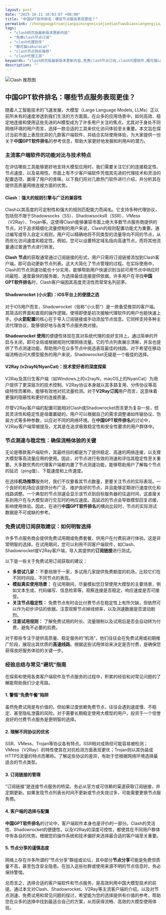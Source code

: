 ```yaml
---
layout: post
date: "2025-10-11 10:03:07 +08:00"
title: "中国GPT软件排名：哪些节点服务表现更佳？"
permalink: /zhongguogptruanjianpaimingneixiejiedianfuwubiaoxiangengjia/
tags:
  - "clash网页版最新版本更新内容"
  - "免费clash节点订阅"
  - "clash代理软件"
  - "樱花猫sakuracat"
  - "clash节点购买推荐"
  - "clash代理工具"
keywords: "clash网页版最新版本更新内容,免费clash节点订阅,clash代理软件,樱花猫sakuracat,clash节点购买推荐,clash代理工具"
description: ""
---
```


![Clash 推荐图](https://clashjd.github.io/assets/img/节点订阅推荐.png)

## 中国GPT软件排名：哪些节点服务表现更佳？


<p>随着人工智能技术的飞速发展，大模型（Large Language Models, LLMs）正以前所未有的速度渗透到我们生活的方方面面。在众多的应用场景中，如何高效、稳定地连接和使用这些先进的AI模型成为了许多用户关注的焦点。尤其对于身处不同网络环境的用户而言，选择一款合适的工具来优化访问体验至关重要。本文旨在探讨当前市面上表现优异的几款客户端软件，并结合实际使用体验，为大家提供一份关于<strong>中国GPT软件排名</strong>的参考信息，帮助大家更好地发掘和利用AI的潜力。</p>

<h3>主流客户端软件的功能对比与技术特点</h3>

<p>在评估哪些工具能够更好地支持大模型应用时，我们需要关注它们的连接稳定性、节点速度、以及易用性。市面上有不少客户端软件凭借其先进的代理技术和灵活的配置选项，赢得了用户的青睐。以下我们将对几款热门软件进行介绍，并分析其在提供高质量网络连接方面的优势。</p>

<h4>Clash：强大的规则引擎与广泛的兼容性</h4>

<p>Clash以其高度的可定制性和强大的规则匹配能力而闻名。它支持多种代理协议，包括但不限于Shadowsocks（SS）、ShadowsocksR（SSR）、VMess（V2Ray）、Trojan等。这使得Clash能够兼容市面上绝大多数节点服务商提供的节点。对于追求精细化流量控制的用户来说，Clash的规则配置功能尤为重要。通过编写或导入自定义规则，用户可以精确地将不同类型的流量导向不同的节点，从而优化访问速度和稳定性。例如，您可以设置特定域名指向高速节点，而将其他流量通过普通节点进行转发。</p>

<p><strong>Clash 节点</strong>的获取通常通过订阅链接的形式，用户只需将订阅链接添加到Clash客户端，即可自动更新节点列表。这大大简化了节点管理的过程。在实际使用中，Clash的节点测速功能也十分实用，能够帮助用户快速识别当前可用节点中响应时间最短、速度最快的服务器，为选择最佳连接提供依据。许多用户在寻找<strong>中国GPT软件排名</strong>时，Clash客户端因其高度灵活性而常常名列前茅。</p>

<h4>Shadowrocket (小火箭)：iOS平台上的便捷之选</h4>

<p>对于iOS用户而言，Shadowrocket（俗称“小火箭”）是一款备受推崇的客户端。其简洁的界面和直观的操作逻辑，使得即使是初次接触代理软件的用户也能快速上手。<strong>小火箭配置</strong>的核心在于导入订阅链接或手动添加节点信息。它同样支持多种主流代理协议，能够很好地与各类节点服务商对接。</p>

<p><strong>Shadowrocket 使用</strong>的便捷性体现在其对系统代理的良好支持上。通过简单的开启与关闭，即可全局或根据规则代理网络流量。它的节点列表展示清晰，并且也提供了节点测速功能，帮助用户在众多节点中挑选表现最佳的线路。对于希望在移动端流畅访问大模型服务的用户来说，Shadowrocket无疑是一个极佳的选择。</p>

<h4>V2Ray (v2rayN/NyanCat)：技术爱好者的深度探索</h4>

<p>V2Ray及其衍生客户端（如Windows上的v2rayN，macOS上的NyanCat）为用户提供了更深层次的技术控制。V2Ray协议本身就以其多路复用、分传协议等高级特性而著称，能够有效地对抗流量检测。对于<strong>V2Ray订阅</strong>用户而言，这意味着更强的隐蔽性和更好的连接质量。</p>

<p>尽管V2Ray客户端的配置可能相对Clash或Shadowrocket而言更为复杂一些，但其灵活性和稳定性是毋庸置疑的。用户可以根据自己的需求调整诸如传输协议、伪装方式等多种参数，以应对不同的网络环境。在<strong>中国GPT软件排名</strong>的讨论中，V2Ray客户端常被提及，尤其是在追求极致稳定性和安全性要求的用户群体中。</p>

<h3>节点测速与稳定性：确保流畅体验的关键</h3>

<p>无论是哪款客户端软件，其最终目的都是为了提供稳定、高速的网络连接，以支撑大模型等高流量应用的使用。因此，对节点进行有效的测速和评估其稳定性至关重要。大多数优秀的代理客户端都内置了节点测速功能，能够帮助用户了解每个节点的延迟（ping值）、下载速度和上传速度。</p>

<p>在选择<strong>机场推荐</strong>服务时，我们不仅要看其节点数量，更要关注节点的实际表现。一个良好的机场应该提供分布广泛、维护良好的节点，并且能够定期进行速度优化和线路调整。一个典型的节点测速会显示该节点到目标服务器的往返时间，这直接关系到用户在与大模型进行交互时的响应速度。高延迟的节点会导致模型回复迟缓，影响使用体验。因此，在进行<strong>中国GPT软件排名</strong>的横向比较时，节点的实际测试数据是不可或缺的参考。</p>

<h3>免费试用订阅获取建议：如何明智选择</h3>

<p>许多节点服务商会提供免费试用期或免费套餐，供用户在付费前进行体验。这是非常明智的选择。在试用期间，您可以利用不同客户端软件，如Clash、Shadowrocket或V2Ray客户端，导入其提供的<strong>订阅链接</strong>进行测试。</p>

<p>以下是一些关于免费试用订阅获取的建议：</p>
<ul>
    <li><strong>多尝试几家：</strong> 不要局限于一家，多试用几家提供免费额度的机场，比较它们在不同时间段、不同节点的表现。</li>
    <li><strong>模拟真实使用场景：</strong> 在试用期间，尽量模拟您日常使用大模型的主要场景，例如文本生成、代码编写、信息检索等，观察连接是否稳定，响应速度是否可接受。</li>
    <li><strong>关注节点稳定性：</strong> 免费节点有时会比付费节点在稳定性上有所欠缺，但依然可以作为初步评估的依据。注意观察节点掉线频率，以及测速数据是否波动剧烈。</li>
    <li><strong>注意试用规则：</strong> 了解免费试用的时长、流量限制以及试用后是否会自动转为付费，避免不必要的扣费。</li>
</ul>
<p>对于那些专注于提供高质量、稳定服务的“机场”，他们往往会在免费试用或初期推广阶段，展现出其优质的<strong>高速线路</strong>。根据这些试用体验来决定是否付费，是确保您获得良好服务体验的关键一步。</p>

<h3>经验总结与常见“避坑”指南</h3>

<p>在探索和使用各类客户端软件及节点服务的过程中，积累的经验和对常见问题的了解能帮助我们少走弯路。</p>

<h4>1. 警惕“免费午餐”陷阱</h4>
<p>虽然免费试用是有价值的，但如果过度依赖免费节点，往往会遇到速度慢、不稳定、甚至隐私泄露的风险。对于需要长期稳定使用大模型的用户，投资于一个信誉良好的付费节点服务是更明智的选择。</p>

<h4>2. 理解不同协议的优劣</h4>
<p>SSR、VMess、Trojan等协议各有特点。SSR相对成熟但可能容易被检测；VMess（V2Ray）的特性使其在对抗检测方面表现更优；Trojan则以其伪装成HTTPS流量的特点而著称。了解这些协议的差异，有助于您根据网络环境选择最适合的节点类型。</p>

<h4>3. 订阅链接的管理</h4>
<p>“订阅链接”是连接节点服务的桥梁。务必从官方或可信赖的渠道获取订阅链接，并定期更新。如果发现节点列表长时间不更新或节点失效过多，可能需要更换节点服务商。</p>

<h4>4. 客户端的选择与配置</h4>
<p><strong>中国GPT软件排名</strong>的讨论中，客户端软件本身也是评价的一部分。Clash的灵活性、Shadowrocket的便捷性，以及V2Ray的深度可控性，都使其在不同用户群体中有各自的优势。根据您的操作系统和技术偏好来选择最合适的客户端至关重要。</p>

<h4>5. 节点分享的谨慎态度</h4>
<p>网络上存在许多所谓的“节点分享”群组或论坛，其中部分<strong>节点分享</strong>可能是免费但质量不高，甚至包含安全隐患。在加入这些社群或使用来源不明的节点信息时，务必保持警惕。</p>

<p>总而言之，选择合适的客户端软件和节点服务，是高效利用中国大模型技术的前提。通过本文对Clash、Shadowrocket、V2Ray等主流客户端的介绍，以及对节点测速、免费试用和常见问题的探讨，希望能为您的选择提供有价值的参考，帮助您在众多的选择中找到最适合自己的方案，从而获得流畅、高效的大模型使用体验。</p>